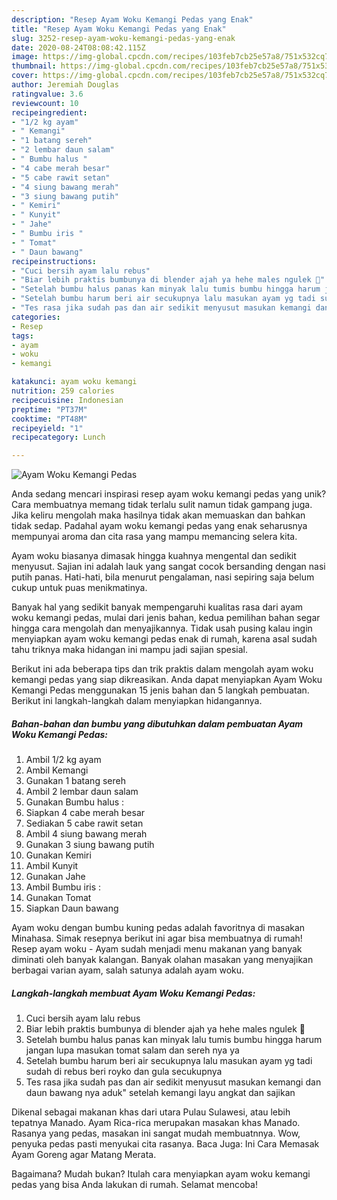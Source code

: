 ```yaml
---
description: "Resep Ayam Woku Kemangi Pedas yang Enak"
title: "Resep Ayam Woku Kemangi Pedas yang Enak"
slug: 3252-resep-ayam-woku-kemangi-pedas-yang-enak
date: 2020-08-24T08:08:42.115Z
image: https://img-global.cpcdn.com/recipes/103feb7cb25e57a8/751x532cq70/ayam-woku-kemangi-pedas-foto-resep-utama.jpg
thumbnail: https://img-global.cpcdn.com/recipes/103feb7cb25e57a8/751x532cq70/ayam-woku-kemangi-pedas-foto-resep-utama.jpg
cover: https://img-global.cpcdn.com/recipes/103feb7cb25e57a8/751x532cq70/ayam-woku-kemangi-pedas-foto-resep-utama.jpg
author: Jeremiah Douglas
ratingvalue: 3.6
reviewcount: 10
recipeingredient:
- "1/2 kg ayam"
- " Kemangi"
- "1 batang sereh"
- "2 lembar daun salam"
- " Bumbu halus "
- "4 cabe merah besar"
- "5 cabe rawit setan"
- "4 siung bawang merah"
- "3 siung bawang putih"
- " Kemiri"
- " Kunyit"
- " Jahe"
- " Bumbu iris "
- " Tomat"
- " Daun bawang"
recipeinstructions:
- "Cuci bersih ayam lalu rebus"
- "Biar lebih praktis bumbunya di blender ajah ya hehe males ngulek 🤭"
- "Setelah bumbu halus panas kan minyak lalu tumis bumbu hingga harum jangan lupa masukan tomat salam dan sereh nya ya"
- "Setelah bumbu harum beri air secukupnya lalu masukan ayam yg tadi sudah di rebus beri royko dan gula secukupnya"
- "Tes rasa jika sudah pas dan air sedikit menyusut masukan kemangi dan daun bawang nya aduk&#34; setelah kemangi layu angkat dan sajikan"
categories:
- Resep
tags:
- ayam
- woku
- kemangi

katakunci: ayam woku kemangi 
nutrition: 259 calories
recipecuisine: Indonesian
preptime: "PT37M"
cooktime: "PT48M"
recipeyield: "1"
recipecategory: Lunch

---
```



![Ayam Woku Kemangi Pedas](https://img-global.cpcdn.com/recipes/103feb7cb25e57a8/751x532cq70/ayam-woku-kemangi-pedas-foto-resep-utama.jpg)

Anda sedang mencari inspirasi resep ayam woku kemangi pedas yang unik? Cara membuatnya memang tidak terlalu sulit namun tidak gampang juga. Jika keliru mengolah maka hasilnya tidak akan memuaskan dan bahkan tidak sedap. Padahal ayam woku kemangi pedas yang enak seharusnya mempunyai aroma dan cita rasa yang mampu memancing selera kita.

Ayam woku biasanya dimasak hingga kuahnya mengental dan sedikit menyusut. Sajian ini adalah lauk yang sangat cocok bersanding dengan nasi putih panas. Hati-hati, bila menurut pengalaman, nasi sepiring saja belum cukup untuk puas menikmatinya.

Banyak hal yang sedikit banyak mempengaruhi kualitas rasa dari ayam woku kemangi pedas, mulai dari jenis bahan, kedua pemilihan bahan segar hingga cara mengolah dan menyajikannya. Tidak usah pusing kalau ingin menyiapkan ayam woku kemangi pedas enak di rumah, karena asal sudah tahu triknya maka hidangan ini mampu jadi sajian spesial.


Berikut ini ada beberapa tips dan trik praktis dalam mengolah ayam woku kemangi pedas yang siap dikreasikan. Anda dapat menyiapkan Ayam Woku Kemangi Pedas menggunakan 15 jenis bahan dan 5 langkah pembuatan. Berikut ini langkah-langkah dalam menyiapkan hidangannya.

<!--inarticleads1-->

##### Bahan-bahan dan bumbu yang dibutuhkan dalam pembuatan Ayam Woku Kemangi Pedas:

1. Ambil 1/2 kg ayam
1. Ambil  Kemangi
1. Gunakan 1 batang sereh
1. Ambil 2 lembar daun salam
1. Gunakan  Bumbu halus :
1. Siapkan 4 cabe merah besar
1. Sediakan 5 cabe rawit setan
1. Ambil 4 siung bawang merah
1. Gunakan 3 siung bawang putih
1. Gunakan  Kemiri
1. Ambil  Kunyit
1. Gunakan  Jahe
1. Ambil  Bumbu iris :
1. Gunakan  Tomat
1. Siapkan  Daun bawang


Ayam woku dengan bumbu kuning pedas adalah favoritnya di masakan Minahasa. Simak resepnya berikut ini agar bisa membuatnya di rumah! Resep ayam woku - Ayam sudah menjadi menu makanan yang banyak diminati oleh banyak kalangan. Banyak olahan masakan yang menyajikan berbagai varian ayam, salah satunya adalah ayam woku. 

<!--inarticleads2-->

##### Langkah-langkah membuat Ayam Woku Kemangi Pedas:

1. Cuci bersih ayam lalu rebus
1. Biar lebih praktis bumbunya di blender ajah ya hehe males ngulek 🤭
1. Setelah bumbu halus panas kan minyak lalu tumis bumbu hingga harum jangan lupa masukan tomat salam dan sereh nya ya
1. Setelah bumbu harum beri air secukupnya lalu masukan ayam yg tadi sudah di rebus beri royko dan gula secukupnya
1. Tes rasa jika sudah pas dan air sedikit menyusut masukan kemangi dan daun bawang nya aduk&#34; setelah kemangi layu angkat dan sajikan


Dikenal sebagai makanan khas dari utara Pulau Sulawesi, atau lebih tepatnya Manado. Ayam Rica-rica merupakan masakan khas Manado. Rasanya yang pedas, masakan ini sangat mudah membuatnnya. Wow, penyuka pedas pasti menyukai cita rasanya. Baca Juga: Ini Cara Memasak Ayam Goreng agar Matang Merata. 

Bagaimana? Mudah bukan? Itulah cara menyiapkan ayam woku kemangi pedas yang bisa Anda lakukan di rumah. Selamat mencoba!
